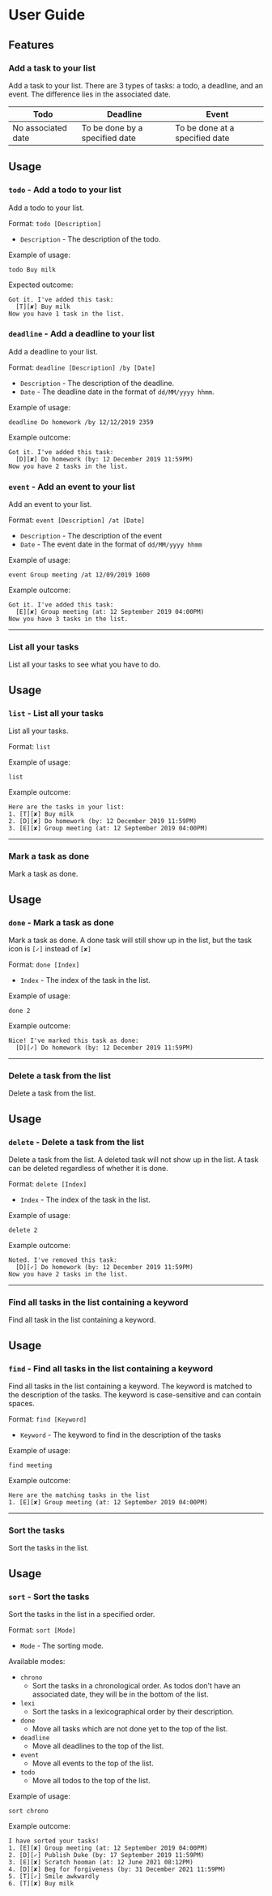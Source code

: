 # User Guide

## Features 

### Add a task to your list
Add a task to your list. There are 3 types of tasks: a todo, a deadline, and an event.
The difference lies in the associated date.

Todo | Deadline | Event
-----|----------|------
No associated date | To be done by a specified date | To be done at a specified date

## Usage

### `todo` - Add a todo to your list

Add a todo to your list. 

Format: `todo [Description]`
   
 * `Description` - The description of the todo.

Example of usage:

    todo Buy milk

Expected outcome:

    Got it. I've added this task:
      [T][✘] Buy milk
    Now you have 1 task in the list.

### `deadline` - Add a deadline to your list

Add a deadline to your list.

Format: `deadline [Description] /by [Date]`
 * `Description` - The description of the deadline.
 * `Date` - The deadline date in the format of `dd/MM/yyyy hhmm`.

Example of usage:

    deadline Do homework /by 12/12/2019 2359
    
Example outcome:
    
    Got it. I've added this task:
      [D][✘] Do homework (by: 12 December 2019 11:59PM)
    Now you have 2 tasks in the list.
    
### `event` - Add an event to your list

Add an event to your list.

Format: `event [Description] /at [Date]`
 * `Description` - The description of the event
 * `Date` - The event date in the format of `dd/MM/yyyy hhmm`
 
Example of usage:

    event Group meeting /at 12/09/2019 1600
    
Example outcome:

    Got it. I've added this task:
      [E][✘] Group meeting (at: 12 September 2019 04:00PM)
    Now you have 3 tasks in the list.
   
-----
### List all your tasks
List all your tasks to see what you have to do.

## Usage

### `list` - List all your tasks 

List all your tasks.

Format: `list`

Example of usage:

    list
    
Example outcome:

    Here are the tasks in your list:
    1. [T][✘] Buy milk
    2. [D][✘] Do homework (by: 12 December 2019 11:59PM)
    3. [E][✘] Group meeting (at: 12 September 2019 04:00PM)
   
-----
### Mark a task as done
Mark a task as done.

## Usage

### `done` - Mark a task as done

Mark a task as done. A done task will still show up in the list, but the task icon is `[✓]` 
instead of `[✘]`

Format: `done [Index]`
 * `Index` - The index of the task in the list.
 
Example of usage:

    done 2
    
Example outcome:

    Nice! I've marked this task as done:
      [D][✓] Do homework (by: 12 December 2019 11:59PM)
 
------
### Delete a task from the list
Delete a task from the list.

## Usage

### `delete` - Delete a task from the list

Delete a task from the list. A deleted task will not show up in the list. 
A task can be deleted regardless of whether it is done.

Format: `delete [Index]`
 * `Index` - The index of the task in the list.
 
Example of usage:

    delete 2
    
Example outcome:

    Noted. I've removed this task:
      [D][✓] Do homework (by: 12 December 2019 11:59PM)
    Now you have 2 tasks in the list.
 
-----
### Find all tasks in the list containing a keyword
Find all task in the list containing a keyword.

## Usage

### `find` - Find all tasks in the list containing a keyword

Find all tasks in the list containing a keyword. 
The keyword is matched to the description of the tasks.
The keyword is case-sensitive and can contain spaces.

Format: `find [Keyword]`
 * `Keyword` - The keyword to find in the description of the tasks

Example of usage:

    find meeting
    
Example outcome:

    Here are the matching tasks in the list
    1. [E][✘] Group meeting (at: 12 September 2019 04:00PM)
    
------
### Sort the tasks
Sort the tasks in the list.

## Usage

### `sort` - Sort the tasks

Sort the tasks in the list in a specified order.

Format: `sort [Mode]`
 * `Mode` - The sorting mode.
 
Available modes:
 * `chrono` 
   * Sort the tasks in a chronological order. As todos don't have an associated date, they
   will be in the bottom of the list.
 * `lexi`
   * Sort the tasks in a lexicographical order by their description.
 * `done`
   * Move all tasks which are not done yet to the top of the list.
 * `deadline`
   * Move all deadlines to the top of the list. 
 * `event`
   * Move all events to the top of the list.
 * `todo`
   * Move all todos to the top of the list.
   
Example of usage:

    sort chrono
    
Example outcome:

    I have sorted your tasks!
    1. [E][✘] Group meeting (at: 12 September 2019 04:00PM)
    2. [D][✓] Publish Duke (by: 17 September 2019 11:59PM)
    3. [E][✘] Scratch hooman (at: 12 June 2021 08:12PM)
    4. [D][✘] Beg for forgiveness (by: 31 December 2021 11:59PM)
    5. [T][✓] Smile awkwardly
    6. [T][✘] Buy milk